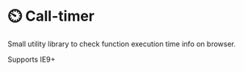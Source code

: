 # ⏲️ Call-timer

Small utility library to check function execution time info on browser.

Supports IE9+
